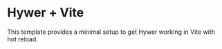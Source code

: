 # Hywer + Vite

This template provides a minimal setup to get Hywer working in Vite with hot reload.
